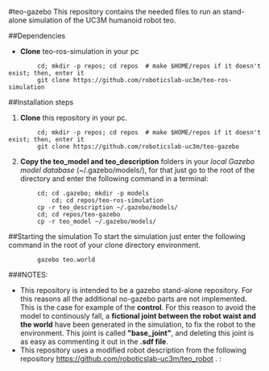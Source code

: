#teo-gazebo
This repository contains the needed files to run an stand-alone simulation of the UC3M humanoid robot teo.

##Dependencies 
- **Clone** teo-ros-simulation in your pc
```				
		cd; mkdir -p repos; cd repos  # make $HOME/repos if it doesn't exist; then, enter it
		git clone https://github.com/roboticslab-uc3m/teo-ros-simulation
```
##Installation steps
1. **Clone** this repository in your pc.

```				
		cd; mkdir -p repos; cd repos  # make $HOME/repos if it doesn't exist; then, enter it
		git clone https://github.com/roboticslab-uc3m/teo-gazebo
```
 
2. **Copy the teo_model and teo_description** folders in your *local Gazebo model database* (~/.gazebo/models/), for that just go to the root of the directory and enter the following command in a terminal:

```	
		cd; cd .gazebo; mkdir -p models
	        cd; cd repos/teo-ros-simulation
		cp -r teo_description ~/.gazebo/models/
		cd; cd repos/teo-gazebo
		cp -r teo_model ~/.gazebo/models/

```

##Starting the simulation
To start the simulation just enter the following command in the root of your clone directory environment.

```
		gazebo teo.world
```

###NOTES:
- This repository is intended to be a gazebo stand-alone repository. For this reasons all the additional no-gazebo parts are not implemented. This is the case for example of the **control**. For this reason to avoid the model to continously fall, a **fictional joint between the robot waist and the world** have been generated in the simulation, to fix the robot to the environment. This joint is called **"base_joint"**, and deleting this joint is as easy as commenting it out in the **.sdf file**.
- This repository uses a modified robot description from the following repository <https://github.com/roboticslab-uc3m/teo_robot> .
:
